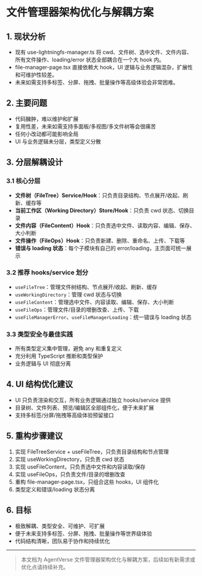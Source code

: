 # 文件管理器架构优化与解耦方案

## 1. 现状分析

- 现有 use-lightningfs-manager.ts 将 cwd、文件树、选中文件、文件内容、所有文件操作、loading/error 状态全部耦合在一个大 hook 内。
- file-manager-page.tsx 直接依赖大 hook，UI 逻辑与业务逻辑混杂，扩展性和可维护性较差。
- 未来如需支持多标签、分屏、拖拽、批量操作等高级体验会非常困难。

## 2. 主要问题

- 代码臃肿，难以维护和扩展
- 复用性差，未来如需支持多面板/多视图/多文件树等会很痛苦
- 任何小改动都可能影响全局
- UI 与业务逻辑未分层，类型定义分散

## 3. 分层解耦设计

### 3.1 核心分层

- **文件树（FileTree）Service/Hook**：只负责目录结构、节点展开/收起、刷新、缓存等
- **当前工作区（Working Directory）Store/Hook**：只负责 cwd 状态、切换目录
- **文件内容（FileContent）Hook**：只负责选中文件、读取内容、编辑、保存、大小判断
- **文件操作（FileOps）Hook**：只负责新建、删除、重命名、上传、下载等
- **错误与 loading 状态**：每个子模块有自己的 error/loading，主页面可统一展示

### 3.2 推荐 hooks/service 划分

- `useFileTree`：管理文件树结构、节点展开/收起、刷新、缓存
- `useWorkingDirectory`：管理 cwd 状态与切换
- `useFileContent`：管理选中文件、内容读取、编辑、保存、大小判断
- `useFileOps`：管理文件/目录的增删改查、上传、下载
- `useFileManagerError`、`useFileManagerLoading`：统一错误与 loading 状态

### 3.3 类型安全与最佳实践

- 所有类型定义集中管理，避免 any 和重复定义
- 充分利用 TypeScript 推断和类型保护
- 业务逻辑与 UI 彻底分离

## 4. UI 结构优化建议

- UI 只负责渲染和交互，所有业务逻辑通过独立 hooks/service 提供
- 目录树、文件列表、预览/编辑区全部组件化，便于未来扩展
- 支持多标签/分屏/拖拽等高级体验预留接口

## 5. 重构步骤建议

1. 实现 FileTreeService + useFileTree，只负责目录结构和节点管理
2. 实现 useWorkingDirectory，只负责 cwd 状态
3. 实现 useFileContent，只负责选中文件和内容读取/保存
4. 实现 useFileOps，只负责文件/目录的增删改查
5. 重构 file-manager-page.tsx，只组合这些 hooks，UI 组件化
6. 类型定义和错误/loading 状态分离

## 6. 目标

- 极致解耦、类型安全、可维护、可扩展
- 便于未来支持多标签、分屏、拖拽、批量操作等世界级体验
- 代码结构清晰，团队易于协作和持续优化

---

> 本文档为 AgentVerse 文件管理器架构优化与解耦方案，后续如有新需求或优化点请持续补充。 